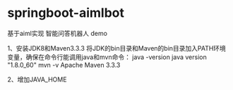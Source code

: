 # springboot-aimlbot
基于aiml实现  智能问答机器人   demo

1、安装JDK8和Maven3.3.3
    将JDK的bin目录和Maven的bin目录加入PATH环境变量，确保在命令行能调用java和mvn命令：
    java -version
        java version "1.8.0_60"
    mvn -v
        Apache Maven 3.3.3
        
        
2、增加JAVA_HOME
